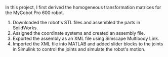 In this project, I first derived the homogeneous transformation matrices for the MyCobot Pro 600 robot. 

1. Downloaded the robot's STL files and assembled the parts in SolidWorks.
2. Assigned the coordinate systems and created an assembly file.
3. Exported the assembly as an XML file using Simscape Multibody Link.
4. Imported the XML file into MATLAB and added slider blocks to the joints in Simulink to control the joints and simulate the robot's motion.
